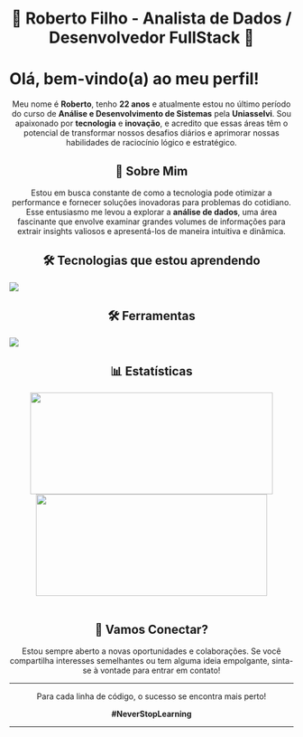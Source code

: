 <h1 align="center">🚀 Roberto Filho - Analista de Dados / Desenvolvedor FullStack 🚀</h1>


<h1>Olá, bem-vindo(a) ao meu perfil!</h1>

<p align="center">Meu nome é <strong>Roberto</strong>, tenho <strong>22 anos</strong> e atualmente estou no último período do curso de <strong>Análise e Desenvolvimento de Sistemas</strong> pela <strong>Uniasselvi</strong>. Sou apaixonado por <strong>tecnologia</strong> e <strong>inovação</strong>, e acredito que essas áreas têm o potencial de transformar nossos desafios diários e aprimorar nossas habilidades de raciocínio lógico e estratégico.</p>

<h2 align="center">🚀 Sobre Mim</h2>

<p align="center">Estou em busca constante de como a tecnologia pode otimizar a performance e fornecer soluções inovadoras para problemas do cotidiano. Esse entusiasmo me levou a explorar a <strong>análise de dados</strong>, uma área fascinante que envolve examinar grandes volumes de informações para extrair insights valiosos e apresentá-los de maneira intuitiva e dinâmica.</p>

<h2 align="center">🛠️ Tecnologias que estou aprendendo</h2>

<p align="left">
  <a href="https://skillicons.dev">
    <img src="https://skillicons.dev/icons?i=html,css,tailwind,js,react,next,nodejs,nest,python" />
  </a>
</p>

<h2 align="center">🛠️ Ferramentas</h2>

<p align="left">
  <a href="https://skillicons.dev">
    <img src="https://skillicons.dev/icons?i=vscode,figma,github,vite,docker" />
  </a>
</p>

<h2 align="center">📊 Estatísticas</h2>

<div align="center">
  <a href="https://github.com/eurcvf">
    <img height="180em" src="https://github-readme-stats.vercel.app/api?username=eurcvf&show_icons=true&theme=holi&include_all_commits=true&hide_border=true" width="430px"/>
    <img height="180em" src="https://github-readme-stats.vercel.app/api/top-langs/?username=eurcvf&layout=compact&langs_count=8&theme=holi&hide_border=true" width="410px"/>
  </a>
</div>

<br />

<h2 align="center">💬 Vamos Conectar?</h2>

<p align="center">Estou sempre aberto a novas oportunidades e colaborações. Se você compartilha interesses semelhantes ou tem alguma ideia empolgante, sinta-se à vontade para entrar em contato!</p>

----

<div align="center">
  <p>Para cada linha de código, o sucesso se encontra mais perto!</p>
  <p><strong>#NeverStopLearning</strong></p>
</div>

----
